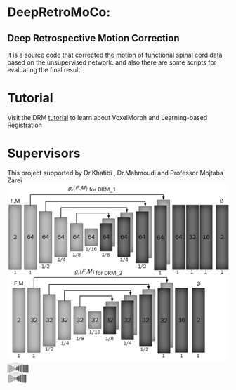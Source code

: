 # DeepRetroMoCo:
## Deep Retrospective Motion Correction 
It is a source code that corrected the motion of functional spinal cord data based on the unsupervised network. and also there are some scripts for evaluating the final result.
# Tutorial
Visit the DRM [tutorial](https://colab.research.google.com/drive/1p4OBh2mz4aQ27463H8aBsg-B5L0oy9Ii) to learn about VoxelMorph and Learning-based Registration
# Supervisors
This project supported by Dr.Khatibi , Dr.Mahmoudi and Professor Mojtaba Zarei
![ScreenShot](/Result/architecture/models.jpg)
<a href="url"><img src='https://github.com/mahdimplus/DeepRetroMoco/blob/main/Result/architecture/models.jpg?raw=true align="left"' height="48" width="48" ></a>

